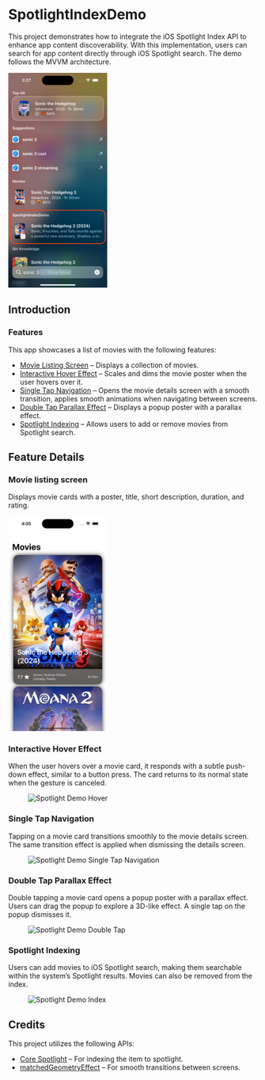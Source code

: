 # SpotlightIndexDemo

This project demonstrates how to integrate the iOS Spotlight Index API to enhance app content discoverability. With this implementation, users can search for app content directly through iOS Spotlight search. The demo follows the MVVM architecture.

<img src="https://github.com/chrisnyw/SpotlightIndexDemo/raw/refs/heads/main/Screenshots/SpotlightIndexScreenshot.png" width="200" title="Movie Listing" alt="Movie Listing"/>

## Introduction

### Features

This app showcases a list of movies with the following features:
- [Movie Listing Screen](#movie-listing-screen) – Displays a collection of movies.
- [Interactive Hover Effect](#interactive-hover-effect) – Scales and dims the movie poster when the user hovers over it.
- [Single Tap Navigation](#single-tap-navigation) – Opens the movie details screen with a smooth transition, applies smooth animations when navigating between screens.
- [Double Tap Parallax Effect](#double-tap-parallax-effect) – Displays a popup poster with a parallax effect.
- [Spotlight Indexing](#spotlight-indexing) – Allows users to add or remove movies from Spotlight search.

## Feature Details

### Movie listing screen

Displays movie cards with a poster, title, short description, duration, and rating.

<img src="https://github.com/chrisnyw/SpotlightIndexDemo/raw/refs/heads/main/Screenshots/MovieListingScreen.jpg" width="200" title="Movie Listing" alt="Movie Listing"/>

### Interactive Hover Effect

When the user hovers over a movie card, it responds with a subtle push-down effect, similar to a button press. The card returns to its normal state when the gesture is canceled.

<figure>
<img src="https://github.com/user-attachments/assets/88fbd30b-ed16-4982-b854-2c5dc285c261" width="200" title="Spotlight Demo Hover" alt="Spotlight Demo Hover"/>
</figure>

### Single Tap Navigation

Tapping on a movie card transitions smoothly to the movie details screen. The same transition effect is applied when dismissing the details screen.

<figure>
<img src="https://github.com/user-attachments/assets/74252a01-b4d8-420b-9b2d-c29ac72bdede" width="200" title="Spotlight Demo Single Tap Navigation" alt="Spotlight Demo Single Tap Navigation"/>
</figure>

### Double Tap Parallax Effect

Double tapping a movie card opens a popup poster with a parallax effect. Users can drag the popup to explore a 3D-like effect. A single tap on the popup dismisses it.

<figure>
<img src="https://github.com/user-attachments/assets/8312748f-514d-46c3-a39a-a2a48a175efa" width="200" title="Spotlight Demo Double Tap" alt="Spotlight Demo Double Tap"/>
</figure>


### Spotlight Indexing

Users can add movies to iOS Spotlight search, making them searchable within the system’s Spotlight results. Movies can also be removed from the index.

<figure>
<img src="https://github.com/user-attachments/assets/701bc9c4-ce5b-441f-80c1-48c7ddd5a140" width="200" title="Spotlight Demo Index" alt="Spotlight Demo Index"/>
</figure>

## Credits

This project utilizes the following APIs:
- [Core Spotlight](https://developer.apple.com/documentation/corespotlight) – For indexing the item to spotlight.
- [matchedGeometryEffect](https://developer.apple.com/documentation/swiftui/view/matchedgeometryeffect(id:in:properties:anchor:issource:)) – For smooth transitions between screens.
